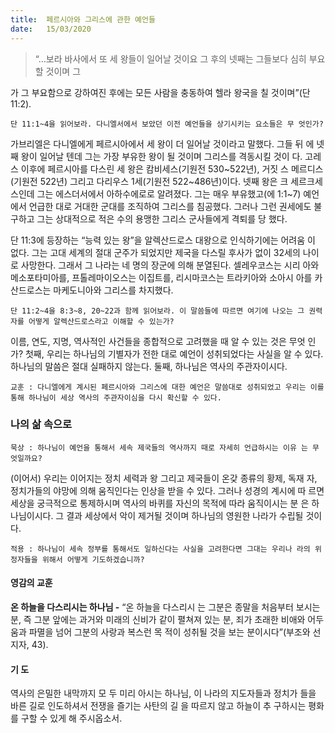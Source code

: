 ```yaml
---
title:  페르시아와 그리스에 관한 예언들
date:   15/03/2020
---
```


> <p></p>
> “…보라 바사에서 또 세 왕들이 일어날 것이요 그 후의 넷째는 그들보다 심히 부요할 것이며 그
가 그 부요함으로 강하여진 후에는 모든 사람을 충동하여 헬라 왕국을 칠 것이며”(단 11:2).

`단 11:1~4을 읽어보라. 다니엘서에서 보았던 이전 예언들을 상기시키는 요소들은 무
엇인가?`

가브리엘은 다니엘에게 페르시아에서 세 왕이 더 일어날 것이라고 말했다. 그들 뒤
에 넷째 왕이 일어날 텐데 그는 가장 부유한 왕이 될 것이며 그리스를 격동시킬 것이
다. 고레스 이후에 페르시아를 다스린 세 왕은 캄비세스(기원전 530~522년), 거짓 스
메르디스(기원전 522년) 그리고 다리우스 1세(기원전 522~486년)이다. 넷째 왕은 크
세르크세스인데 그는 에스더서에서 아하수에로로 알려졌다. 그는 매우 부유했고(에
1:1~7) 예언에서 언급한 대로 거대한 군대를 조직하여 그리스를 침공했다. 그러나 그런
권세에도 불구하고 그는 상대적으로 적은 수의 용맹한 그리스 군사들에게 격퇴를 당
했다.

단 11:3에 등장하는 “능력 있는 왕”을 알렉산드로스 대왕으로 인식하기에는 어려움
이 없다. 그는 고대 세계의 절대 군주가 되었지만 제국을 다스릴 후사가 없이 32세의
나이로 사망한다. 그래서 그 나라는 네 명의 장군에 의해 분열된다. 셀레우코스는 시리
아와 메소포타미아를, 프톨레마이오스는 이집트를, 리시마코스는 트라키아와 소아시
아를 카산드로스는 마케도니아와 그리스를 차지했다.

`단 11:2~4을 8:3~8, 20~22과 함께 읽어보라. 이 말씀들에 따르면 여기에 나오는 그
권력자를 어떻게 알렉산드로스라고 이해할 수 있는가?`

이름, 연도, 지명, 역사적인 사건들을 종합적으로 고려했을 때 알 수 있는 것은 무엇
인가? 첫째, 우리는 하나님의 기별자가 전한 대로 예언이 성취되었다는 사실을 알 수
있다. 하나님의 말씀은 절대 실패하지 않는다. 둘째, 하나님은 역사의 주관자이시다.

`교훈 : 다니엘에게 계시된 페르시아와 그리스에 대한 예언은 말씀대로 성취되었고
우리는 이를 통해 하나님이 세상 역사의 주관자이심을 다시 확신할 수 있다.`

### 나의 삶 속으로

`묵상 : 하나님이 예언을 통해서 세속 제국들의 역사까지 때로 자세히 언급하시는 이유
는 무엇일까요?`

(이어서) 우리는 이어지는 정치 세력과 왕 그리고 제국들이 온갖 종류의 황제, 독재
자, 정치가들의 야망에 의해 움직인다는 인상을 받을 수 있다. 그러나 성경의 계시에 따
르면 세상을 궁극적으로 통제하시며 역사의 바퀴를 자신의 목적에 따라 움직이시는 분
은 하나님이시다. 그 결과 세상에서 악이 제거될 것이며 하나님의 영원한 나라가 수립될
것이다.

`적용 : 하나님이 세속 정부를 통해서도 일하신다는 사실을 고려한다면 그대는 우리나
라의 위정자들을 위해서 어떻게 기도하겠습니까?`

#### 영감의 교훈

**온 하늘을 다스리시는 하나님 -** “온 하늘을 다스리시
는 그분은 종말을 처음부터 보시는 분, 즉 그분 앞에는
과거와 미래의 신비가 같이 펼쳐져 있는 분, 죄가 초래한
비애와 어두움과 파멸을 넘어 그분의 사랑과 복스런 목
적이 성취될 것을 보는 분이시다”(부조와 선지자, 43).

#### 기 도

역사의 은밀한 내막까지 모
두 미리 아시는 하나님, 이
나라의 지도자들과 정치가
들을 바른 길로 인도하셔서
전쟁을 즐기는 사탄의 길
을 따르지 않고 하늘이 추
구하시는 평화를 구할 수
있게 해 주시옵소서.